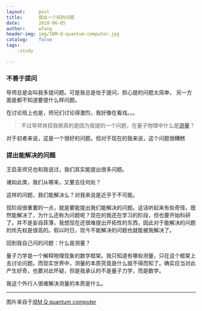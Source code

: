 ```yaml
---
layout:     post
title:      提出一个好的问题
date:       2018-06-05
author:     wfang
header-img: img/IBM-Q-quantum-computer.jpg
catalog:    false
tags:
    -study

---
```


### 不善于提问

导师总是会叫我多提问题。可是我总是怯于提问，担心提的问题太简单，
另一方面是都不知道要提什么样问题。

在讨论班上也是，师兄们讨论得激烈，我好像在看戏。。。

> 不过导师肯招我倒真的是因为我提的一个问题，在量子物理中什么是[测量](https://en.wikipedia.org/wiki/Measurement_in_quantum_mechanics)？

对于初者来说，这是一个很好的问题。但对于现在的我来说，这个问题很糟糕

### 提出能解决的问题

王启圣师兄也和我说过，我们其实能提出很多问题。

诸如此类，我们从哪来，又要去往何处？

这样的问题，我们能解决么？对我来说是近乎于不可能。

现阶段很重要的一点，就是要能提出我们能解决的问题。这话听起来有些奇怪，既然能解决了，为什么还称为问题呢？现在的我还在学习的阶段，但也要开始科研了。并不是妄自菲薄，我想现在还很难提出开拓性的东西，因此对于能解决的问题的优先权是很高的。假以时日，现今不能解决的问题也就能被我解决了。

回到我自己问的问题：什么是测量？

量子力学是一个解释物理现象的数学框架。我只知道有哪些测量，只在这个框架上去讨论问题。而现实世界中，测量的本质究竟是什么就不得而知了。确实应当对此产生好奇，也要对此怀疑，但是我承认的不是量子力学，而是数学。

我这个外行人很难解决测量的本质是什么。

***

图片来自于[IBM Q quantum computer](https://www.research.ibm.com/ibm-q/)